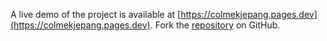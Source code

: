 A live demo of the project is available at [https://colmekjepang.pages.dev](https://colmekjepang.pages.dev).
Fork the [repository](https://github.com/eslasojica) on GitHub.